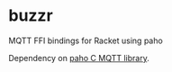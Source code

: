 buzzr
===

MQTT FFI bindings for Racket using paho

Dependency on [paho C MQTT library](https://www.eclipse.org/paho/clients/c/).
